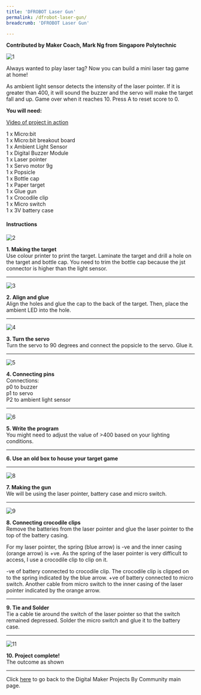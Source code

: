 ```yaml
---
title: 'DFROBOT Laser Gun'
permalink: /dfrobot-laser-gun/
breadcrumb: 'DFROBOT Laser Gun'

---
```


**Contributed by Maker Coach, Mark Ng from Singapore Polytechnic**

![1](/images/in-schools/digital-maker/projects/fun-and-games/laser-gun/laser-gun.jpg)

Always wanted to play laser tag? Now you can build a mini laser tag game at home! 

As ambient light sensor detects the intensity of the laser pointer. If it is greater than 400, it will sound the buzzer and the servo will make the target fall and up. Game over when it reaches 10. Press A to reset score to 0.<br>

**You will need:**<br>

<a href="https://www.youtube.com/watch?v=FLZVTazZZ4c&feature=youtu.be" target="_blank">Video of project in action</a><br>

1 x Micro:bit<br>
1 x Micro:bit breakout board<br>
1 x Ambient Light Sensor<br> 
1 x Digital Buzzer Module<br>
1 x Laser pointer<br>
1 x Servo motor 9g<br>
1 x Popsicle<br>
1 x Bottle cap<br>
1 x Paper target<br>
1 x Glue gun<br>
1 x Crocodile clip<br>
1 x Micro switch<br>
1 x 3V battery case<br>

#### Instructions

![2](/images/in-schools/digital-maker/projects/fun-and-games/laser-gun/laser-gun1.jpg)

**1.  Making the target** <br>Use colour printer to print the target. Laminate the target and drill a hole on the target and bottle cap. You need to trim the bottle cap because the jst connector is higher than the light sensor.<br>

---

![3](/images/in-schools/digital-maker/projects/fun-and-games/laser-gun/laser-gun2.jpg)

**2.  Align and glue** <br>Align the holes and glue the cap to the back of the target. Then, place the ambient LED into the hole.<br>

---

![4](/images/in-schools/digital-maker/projects/fun-and-games/laser-gun/laser-gun3.jpg)

**3. Turn the servo** <br>Turn the servo to 90 degrees and connect the popsicle to the servo. Glue it.<br>

---

![5](/images/in-schools/digital-maker/projects/fun-and-games/laser-gun/laser-gun4.jpg)

**4. Connecting pins**<br>Connections: 
<br>p0 to buzzer
<br>p1 to servo
<br>P2 to ambient light sensor<br>

---

![6](/images/in-schools/digital-maker/projects/fun-and-games/laser-gun/laser-gun5.png)

**5. Write the program**<br>You might need to adjust the value of >400 based on your lighting conditions.<br>

---

**6. Use an old box to house your target game**<br>

---

![8](/images/in-schools/digital-maker/projects/fun-and-games/laser-gun/laser-gun6.jpg)

**7. Making the gun**<br>We will be using the laser pointer, battery case and micro switch.<br>

---

![9](/images/in-schools/digital-maker/projects/fun-and-games/laser-gun/laser-gun7.png)

**8. Connecting crocodile clips**<br>Remove the batteries from the laser pointer and glue the laser pointer to the top of the battery casing.

For my laser pointer, the spring (blue arrow) is -ve and the inner casing (orange arrow) is +ve. As the spring of the laser pointer is very difficult to access, I use a crocodile clip to clip on it.
 
-ve of battery connected to crocodile clip. The crocodile clip is clipped on to the spring indicated by the blue arrow. +ve of battery connected to micro switch. Another cable from micro switch to the inner casing of the laser pointer indicated by the orange arrow.<br>

---

**9. Tie and Solder**<br>Tie a cable tie around the switch of the laser pointer so that the switch remained depressed. Solder the micro switch and glue it to the battery case.<br>

---

![11](/images/in-schools/digital-maker/projects/fun-and-games/laser-gun/laser-gun8.jpg)

**10. Project complete!**<br>The outcome as shown<br>

---

Click [here](/in-schools/digital-maker/projects/) to go back to the Digital Maker Projects By Community main page.
